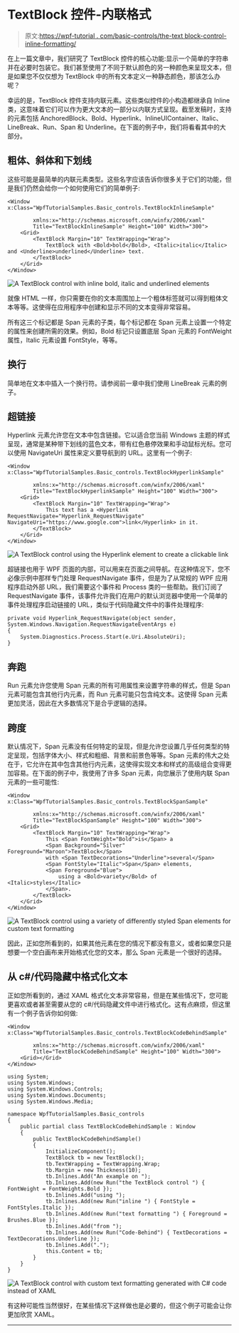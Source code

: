 # TextBlock 控件-内联格式

> 原文:[https://wpf-tutorial . com/basic-controls/the-text block-control-inline-formatting/](https://wpf-tutorial.com/basic-controls/the-textblock-control-inline-formatting/)

在上一篇文章中，我们研究了 TextBlock 控件的核心功能:显示一个简单的字符串并在必要时包装它。我们甚至使用了不同于默认颜色的另一种颜色来呈现文本，但是如果您不仅仅想为 TextBlock 中的所有文本定义一种静态颜色，那该怎么办呢？

幸运的是，TextBlock 控件支持内联元素。这些类似控件的小构造都继承自 Inline 类，这意味着它们可以作为更大文本的一部分以内联方式呈现。截至发稿时，支持的元素包括 AnchoredBlock、Bold、Hyperlink、InlineUIContainer、Italic、LineBreak、Run、Span 和 Underline。在下面的例子中，我们将看看其中的大部分。

## 粗体、斜体和下划线

这些可能是最简单的内联元素类型。这些名字应该告诉你很多关于它们的功能，但是我们仍然会给你一个如何使用它们的简单例子:

```
<Window x:Class="WpfTutorialSamples.Basic_controls.TextBlockInlineSample"

        xmlns:x="http://schemas.microsoft.com/winfx/2006/xaml"
        Title="TextBlockInlineSample" Height="100" Width="300">
    <Grid>
		<TextBlock Margin="10" TextWrapping="Wrap">
			TextBlock with <Bold>bold</Bold>, <Italic>italic</Italic> and <Underline>underlined</Underline> text.
		</TextBlock>
    </Grid>
</Window>
```

![](../Images/c76ee90d41f6bb6465f9dc4f156b5e28.png "A TextBlock control with inline bold, italic and underlined elements") <input type="hidden" name="IL_IN_ARTICLE">

就像 HTML 一样，你只需要在你的文本周围加上一个粗体标签就可以得到粗体文本等等。这使得在应用程序中创建和显示不同的文本变得非常容易。

所有这三个标记都是 Span 元素的子类，每个标记都在 Span 元素上设置一个特定的属性来创建所需的效果。例如，Bold 标记只设置底层 Span 元素的 FontWeight 属性，Italic 元素设置 FontStyle，等等。

## 换行

简单地在文本中插入一个换行符。请参阅前一章中我们使用 LineBreak 元素的例子。

## 超链接

Hyperlink 元素允许您在文本中包含链接。它以适合您当前 Windows 主题的样式呈现，通常是某种带下划线的蓝色文本，带有红色悬停效果和手动鼠标光标。您可以使用 NavigateUri 属性来定义要导航到的 URL。这里有一个例子:

```
<Window x:Class="WpfTutorialSamples.Basic_controls.TextBlockHyperlinkSample"

        xmlns:x="http://schemas.microsoft.com/winfx/2006/xaml"
        Title="TextBlockHyperlinkSample" Height="100" Width="300">
	<Grid>
		<TextBlock Margin="10" TextWrapping="Wrap">
			This text has a <Hyperlink RequestNavigate="Hyperlink_RequestNavigate" NavigateUri="https://www.google.com">link</Hyperlink> in it.
		</TextBlock>
	</Grid>
</Window>
```

![](../Images/e6490e321d4d900a61ef3734c9d0efa8.png "A TextBlock control using the Hyperlink element to create a clickable link")

超链接也用于 WPF 页面的内部，可以用来在页面之间导航。在这种情况下，您不必像示例中那样专门处理 RequestNavigate 事件，但是为了从常规的 WPF 应用程序启动外部 URL，我们需要这个事件和 Process 类的一些帮助。我们订阅了 RequestNavigate 事件，该事件允许我们在用户的默认浏览器中使用一个简单的事件处理程序启动链接的 URL，类似于代码隐藏文件中的事件处理程序:

```
private void Hyperlink_RequestNavigate(object sender, System.Windows.Navigation.RequestNavigateEventArgs e)
{
	System.Diagnostics.Process.Start(e.Uri.AbsoluteUri);
}
```

## 奔跑

Run 元素允许您使用 Span 元素的所有可用属性来设置字符串的样式，但是 Span 元素可能包含其他行内元素，而 Run 元素可能只包含纯文本。这使得 Span 元素更加灵活，因此在大多数情况下是合乎逻辑的选择。

## 跨度

默认情况下，Span 元素没有任何特定的呈现，但是允许您设置几乎任何类型的特定呈现，包括字体大小、样式和粗细、背景和前景色等等。Span 元素的伟大之处在于，它允许在其中包含其他行内元素，这使得实现文本和样式的高级组合变得更加容易。在下面的例子中，我使用了许多 Span 元素，向您展示了使用内联 Span 元素的一些可能性:

```
<Window x:Class="WpfTutorialSamples.Basic_controls.TextBlockSpanSample"

        xmlns:x="http://schemas.microsoft.com/winfx/2006/xaml"
        Title="TextBlockSpanSample" Height="100" Width="300">
    <Grid>
		<TextBlock Margin="10" TextWrapping="Wrap">
			This <Span FontWeight="Bold">is</Span> a
			<Span Background="Silver" Foreground="Maroon">TextBlock</Span>
			with <Span TextDecorations="Underline">several</Span>
			<Span FontStyle="Italic">Span</Span> elements,
			<Span Foreground="Blue">
				using a <Bold>variety</Bold> of <Italic>styles</Italic>
			</Span>.
		</TextBlock>
	</Grid>
</Window>
```

![](../Images/2c7ca82e6665a927917eca15fd334408.png "A TextBlock control using a variety of differently styled Span elements for custom text formatting")

因此，正如您所看到的，如果其他元素在您的情况下都没有意义，或者如果您只是想要一个空白画布来开始格式化您的文本，那么 Span 元素是一个很好的选择。

## 从 c#/代码隐藏中格式化文本

正如您所看到的，通过 XAML 格式化文本非常容易，但是在某些情况下，您可能更喜欢或者甚至需要从您的 c#/代码隐藏文件中进行格式化。这有点麻烦，但这里有一个例子告诉你如何做:

```
<Window x:Class="WpfTutorialSamples.Basic_controls.TextBlockCodeBehindSample"

        xmlns:x="http://schemas.microsoft.com/winfx/2006/xaml"
        Title="TextBlockCodeBehindSample" Height="100" Width="300">
    <Grid></Grid>
</Window>
```

```
using System;
using System.Windows;
using System.Windows.Controls;
using System.Windows.Documents;
using System.Windows.Media;

namespace WpfTutorialSamples.Basic_controls
{
	public partial class TextBlockCodeBehindSample : Window
	{
		public TextBlockCodeBehindSample()
		{
			InitializeComponent();
			TextBlock tb = new TextBlock();
			tb.TextWrapping = TextWrapping.Wrap;
			tb.Margin = new Thickness(10);
			tb.Inlines.Add("An example on ");
			tb.Inlines.Add(new Run("the TextBlock control ") { FontWeight = FontWeights.Bold });
			tb.Inlines.Add("using ");
			tb.Inlines.Add(new Run("inline ") { FontStyle = FontStyles.Italic });
			tb.Inlines.Add(new Run("text formatting ") { Foreground = Brushes.Blue });
			tb.Inlines.Add("from ");
			tb.Inlines.Add(new Run("Code-Behind") { TextDecorations = TextDecorations.Underline });
			tb.Inlines.Add(".");
			this.Content = tb;
		}
	}
}
```

![](../Images/e06be375e3dc0d653c12cc06653f1eee.png "A TextBlock control with custom text formatting generated with C# code instead of XAML")

有这种可能性当然很好，在某些情况下这样做也是必要的，但这个例子可能会让你更加欣赏 XAML。

* * *